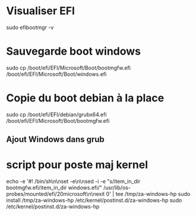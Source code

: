 # Visualiser EFI
sudo efibootmgr -v
# Sauvegarde boot windows
sudo cp /boot/efi/EFI/Microsoft/Boot/bootmgfw.efi /boot/efi/EFI/Microsoft/Boot/windows.efi
# Copie du boot debian à la place
sudo cp /boot/efi/EFI/debian/grubx64.efi /boot/efi/EFI/Microsoft/Boot/bootmgfw.efi
## Ajout Windows dans grub
# script pour poste maj kernel
echo -e '#! /bin/sh\n\nset -e\n\nsed -i -e "s/item_in_dir bootmgfw.efi/item_in_dir windows.efi/" /usr/lib/os-probes/mounted/efi/20microsoft\n\nexit 0' | tee /tmp/za-windows-hp
sudo install /tmp/za-windows-hp /etc/kernel/postinst.d/za-windows-hp
sudo /etc/kernel/postinst.d/za-windows-hp